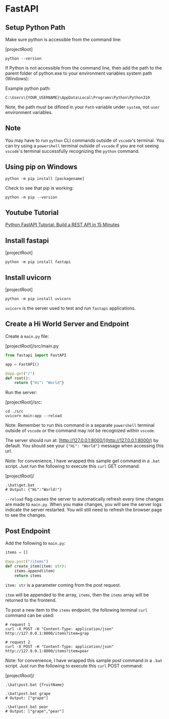 # FastAPI

## Setup Python Path

Make sure python is accessible from the command line:

[projectRoot]
``` shell
python --version
```

If Python is not accessible from the command line, then add the path to the parent folder of python.exe to your environment variables system path (Windows):

Example python path:
``` shell
C:\Users\{YOUR_USERNAME}\AppData\Local\Programs\Python\Python310
```

Note, the path must be difined in your `Path` variable under `system`, not `user` environment variables.

## Note

You may have to run `python` CLI commands outside of `vscode`'s terminal. You can try using a `powershell` terminal outside of `vscode` if you are not seeing `vscode`'s terminal successfully recognizing the `python` command. 

## Using pip on Windows

``` shell
python -m pip install [packagename]
```

Check to see that pip is working:
``` shell
python -m pip --version
```

## Youtube Tutorial

[Python FastAPI Tutorial: Build a REST API in 15 Minutes
](https://www.youtube.com/watch?v=iWS9ogMPOI0)

## Install fastapi

[projectRoot]
``` shell
python -m pip install fastapi
```

## Install uvicorn

[projectRoot]
``` shell
python -m pip install uvicorn
```

`uvicorn` is the server used to test and run `fastapi` applications.

## Create a Hi World Server and Endpoint

Create a `main.py` file:

[projectRoot]/src/main.py
``` python
from fastapi import FastAPI

app = FastAPI()

@app.get("/")
def root():
    return {"Hi": "World"}
```

Run the server:

[projectRoot]/src:
``` shell
cd ./src
uvicorn main:app --reload
```

Note: Remember to run this command in a separate `powershell` terminal outside of `vscode` or the command may not be recognized within `vscode`.

The server should run at: [http://127.0.0.1:8000/](http://127.0.0.1:8000/) by default. You should see your `{"Hi": "World"}` message when accessing this url.

Note: for convenience, I have wrapped this sample get command in a `.bat` script. Just run the following to execute this `curl` GET command:

[projectRoot]/
``` shell
.\bat\get.bat
# Output: {"Hi":"World!"}
```

`--reload` flag causes the server to automatically refresh every time changes are made to `main.py`. When you make changes, you will see the server logs indicate the server restarted. You will still need to refresh the browser page to see the changes.

## Post Endpoint

Add the following to `main.py`:

``` python
items = []

@app.post("/items")
def create_item(item: str):
    items.append(item)
    return items
```

`item: str` is a parameter coming from the post request.

`item` will be appended to the array, `items`, then the `items` array will be returned to the frontend.

To post a new item to the `items` endpoint, the following terminal `curl` command can be used:

``` shell
# request 1
curl -X POST -H "Content-Type: application/json" http://127.0.0.1:8000/items?item=grap

# request 2
curl -X POST -H "Content-Type: application/json" http://127.0.0.1:8000/items?item=pear
```

Note: for convenience, I have wrapped this sample post command in a `.bat` script. Just run the following to execute this `curl` POST command:

[projectRoot]/
``` shell
.\bat\post.bat {fruitName}

.\bat\post.bat grape
# Output: ["grape"]

.\bat\post.bat pear
# Output: ["grape","pear"]
```

